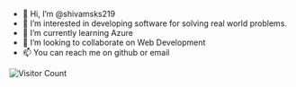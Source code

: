 - 👋 Hi, I’m @shivamsks219
- 👀 I’m interested in developing software for solving real world problems.
- 🌱 I’m currently learning Azure
- 💞️ I’m looking to collaborate on Web Development
- 📫 You can reach me on github or email

![Visitor Count](https://profile-counter.glitch.me/shivamsks219/count.svg)


<!---
shivamsks219/shivamsks219 is a ✨ special ✨ repository because its `README.md` (this file) appears on your GitHub profile.
You can click the Preview link to take a look at your changes.
--->

